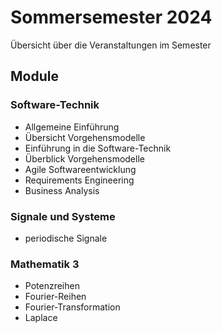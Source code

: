 # Sommersemester 2024

Übersicht über die Veranstaltungen im Semester

## Module

### Software-Technik

- Allgemeine Einführung
- Übersicht Vorgehensmodelle
- Einführung in die Software-Technik
- Überblick Vorgehensmodelle
- Agile Softwareentwicklung
- Requirements Engineering
- Business Analysis

### Signale und Systeme

- periodische Signale

### Mathematik 3

- Potenzreihen
- Fourier-Reihen
- Fourier-Transformation
- Laplace

